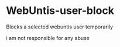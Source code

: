 # WebUntis-user-block
Blocks a selected webuntis user temporarily

i am not responsible for any abuse
